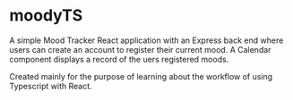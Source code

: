 # moodyTS
A simple Mood Tracker React application with an Express back end where users can create an account to register their current mood. A Calendar component displays a record of the uers registered moods.

Created mainly for the purpose of learning about the workflow of using Typescript with React. 

